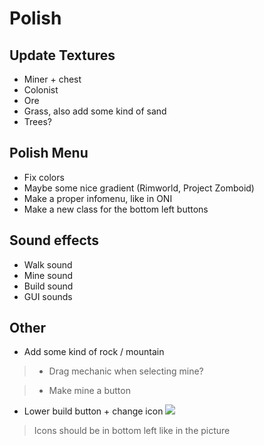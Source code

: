 
# Polish

## Update Textures

* Miner + chest
* Colonist
* Ore
* Grass, also add some kind of sand
* Trees?

## Polish Menu
* Fix colors
* Maybe some nice gradient (Rimworld, Project Zomboid)
* Make a proper infomenu, like in ONI
* Make a new class for the bottom left buttons

## Sound effects
* Walk sound
* Mine sound
* Build sound
* GUI sounds    

## Other

* Add some kind of rock / mountain
> * Drag mechanic when selecting mine?

> * Make mine a button
* Lower build button + change icon
![](https://www.casual-ben.com/wp-content/uploads/2022/01/manual-strip-mining-rimworld-s02e03-you-can-replant-trees_screenshot_14.jpg)
> Icons should be in bottom left like in the picture
